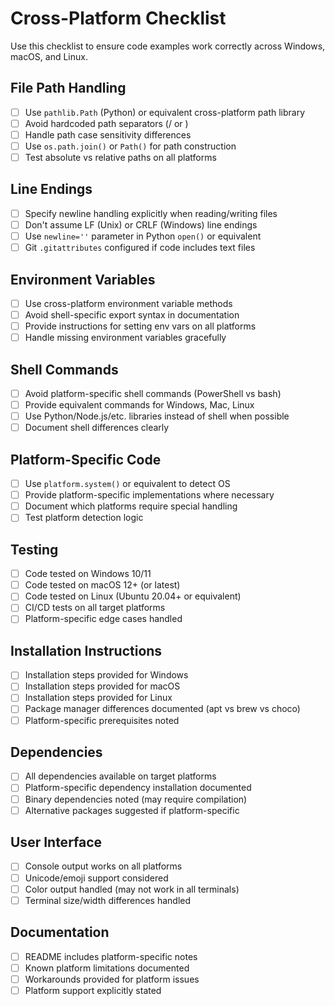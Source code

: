 # Cross-Platform Checklist

Use this checklist to ensure code examples work correctly across Windows, macOS, and Linux.

## File Path Handling

- [ ] Use `pathlib.Path` (Python) or equivalent cross-platform path library
- [ ] Avoid hardcoded path separators (/ or \)
- [ ] Handle path case sensitivity differences
- [ ] Use `os.path.join()` or `Path()` for path construction
- [ ] Test absolute vs relative paths on all platforms

## Line Endings

- [ ] Specify newline handling explicitly when reading/writing files
- [ ] Don't assume LF (Unix) or CRLF (Windows) line endings
- [ ] Use `newline=''` parameter in Python `open()` or equivalent
- [ ] Git `.gitattributes` configured if code includes text files

## Environment Variables

- [ ] Use cross-platform environment variable methods
- [ ] Avoid shell-specific export syntax in documentation
- [ ] Provide instructions for setting env vars on all platforms
- [ ] Handle missing environment variables gracefully

## Shell Commands

- [ ] Avoid platform-specific shell commands (PowerShell vs bash)
- [ ] Provide equivalent commands for Windows, Mac, Linux
- [ ] Use Python/Node.js/etc. libraries instead of shell when possible
- [ ] Document shell differences clearly

## Platform-Specific Code

- [ ] Use `platform.system()` or equivalent to detect OS
- [ ] Provide platform-specific implementations where necessary
- [ ] Document which platforms require special handling
- [ ] Test platform detection logic

## Testing

- [ ] Code tested on Windows 10/11
- [ ] Code tested on macOS 12+ (or latest)
- [ ] Code tested on Linux (Ubuntu 20.04+ or equivalent)
- [ ] CI/CD tests on all target platforms
- [ ] Platform-specific edge cases handled

## Installation Instructions

- [ ] Installation steps provided for Windows
- [ ] Installation steps provided for macOS
- [ ] Installation steps provided for Linux
- [ ] Package manager differences documented (apt vs brew vs choco)
- [ ] Platform-specific prerequisites noted

## Dependencies

- [ ] All dependencies available on target platforms
- [ ] Platform-specific dependency installation documented
- [ ] Binary dependencies noted (may require compilation)
- [ ] Alternative packages suggested if platform-specific

## User Interface

- [ ] Console output works on all platforms
- [ ] Unicode/emoji support considered
- [ ] Color output handled (may not work in all terminals)
- [ ] Terminal size/width differences handled

## Documentation

- [ ] README includes platform-specific notes
- [ ] Known platform limitations documented
- [ ] Workarounds provided for platform issues
- [ ] Platform support explicitly stated
